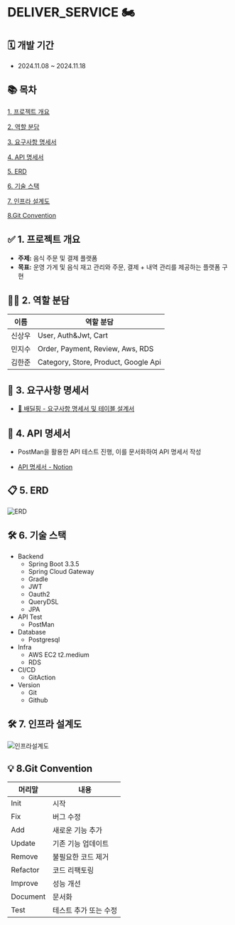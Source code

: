 # DELIVER_SERVICE 🏍


## 🗓️ 개발 기간
* 2024.11.08 ~ 2024.11.18


## 📚 목차
[1. 프로젝트 개요](#1-프로젝트-개요)

[2. 역할 분담](#2-역할-분담)

[3. 요구사항 명세서](#3-요구사항-명세서)

[4. API 명세서](#4-api-명세서)

[5. ERD](#5-erd)

[6. 기술 스택](#6-기술-스택)

[7. 인프라 설계도](#7-인프라-설계도)

[8.Git Convention](#8-Git-Convention)


## ✅ 1. 프로젝트 개요
* **주제:** 음식 주문 및 결제 플랫폼
* **목표:** 운영 가게 및 음식 재고 관리와 주문, 결제 + 내역 관리를 제공하는 플랫폼 구현


## 👊🏻 2. 역할 분담
| 이름                                         | 역할 분담                        |
|--------------------------------------------|------------------------------|
| 신상우      | User, Auth&Jwt, Cart        |
| 민지수      | Order, Payment, Review, Aws, RDS        |
| 김한준      | Category, Store, Product, Google Api  |


## 📕 3. 요구사항 명세서
* [📘 배딜핑 - 요구사항 명세서 및 테이블 설계서](https://docs.google.com/spreadsheets/d/1gQWuJSk7CjLbx0QzEvXpc8jvOHdpER1mDXA7hXSqsc0/edit?usp=sharing)


## 📙 4. API 명세서
- PostMan을 활용한 API 테스트 진행, 이를 문서화하여 API 명세서 작성
* [API 명세서 - Notion](https://docs.google.com/spreadsheets/d/1gQWuJSk7CjLbx0QzEvXpc8jvOHdpER1mDXA7hXSqsc0/edit?gid=0#gid=0)


## 📋 5. ERD
![ERD](./IMG/erd.png)


## 🛠️ 6. 기술 스택
* Backend
    * Spring Boot 3.3.5
    * Spring Cloud Gateway
    * Gradle
    * JWT
    * Oauth2
    * QueryDSL
    * JPA
* API Test
    * PostMan
* Database
    * Postgresql
* Infra
    * AWS EC2 t2.medium
    * RDS
* CI/CD
    * GitAction
* Version
    * Git
    * Github

 
## 🛠️ 7. 인프라 설계도
![인프라설계도](./IMG/sys-arch.png)


## 💡 8.Git Convention

|머리말|내용|
|-----|-----|
|Init|시작|
|Fix|버그 수정|
|Add|새로운 기능 추가|
|Update|기존 기능 업데이트|
|Remove|불필요한 코드 제거|
|Refactor|코드 리팩토링|
|Improve|성능 개선|
|Document|문서화|
|Test|테스트 추가 또는 수정|
